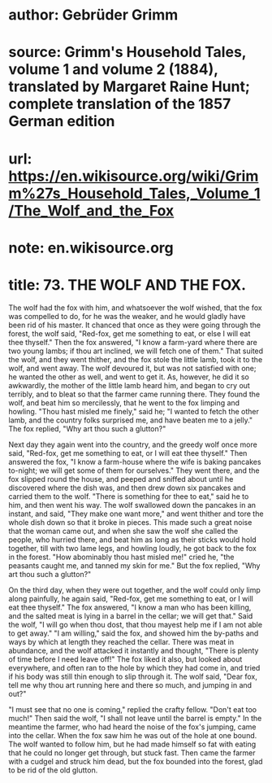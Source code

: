 # author: Gebrüder Grimm
# source: Grimm's Household Tales, volume 1 and volume 2 (1884), translated by Margaret Raine Hunt; complete translation of the 1857 German edition
# url: https://en.wikisource.org/wiki/Grimm%27s_Household_Tales,_Volume_1/The_Wolf_and_the_Fox
# note: en.wikisource.org
# title: 73. THE WOLF AND THE FOX. 

The wolf had the fox with him, and whatsoever the wolf wished, that the fox was compelled to do, for he was the weaker, and he would gladly have been rid of his master. It chanced that once as they were going through the forest, the wolf said, "Red-fox, get me something to eat, or else I will eat thee thyself." Then the fox answered, "I know a farm-yard where there are two young lambs; if thou art inclined, we will fetch one of them." That suited the wolf, and they went thither, and the fox stole the little lamb, took it to the wolf, and went away. The wolf devoured it, but was not satisfied with one; he wanted the other as well, and went to get it. As, however, he did it so awkwardly, the mother of the little lamb heard him, and began to cry out terribly, and to bleat so that the farmer came running there. They found the wolf, and beat him so mercilessly, that he went to the fox limping and howling. "Thou hast misled me finely," said he; "I wanted to fetch the other lamb, and the country folks surprised me, and have beaten me to a jelly." The fox replied, "Why art thou such a glutton?" 

Next day they again went into the country, and the greedy wolf once more said, "Red-fox, get me something ​to eat, or I will eat thee thyself." Then answered the fox, "I know a farm-house where the wife is baking pancakes to-night; we will get some of them for ourselves." They went there, and the fox slipped round the house, and peeped and sniffed about until he discovered where the dish was, and then drew down six pancakes and carried them to the wolf. "There is something for thee to eat," said he to him, and then went his way. The wolf swallowed down the pancakes in an instant, and said, "They make one want more," and went thither and tore the whole dish down so that it broke in pieces. This made such a great noise that the woman came out, and when she saw the wolf she called the people, who hurried there, and beat him as long as their sticks would hold together, till with two lame legs, and howling loudly, he got back to the fox in the forest. "How abominably thou hast misled me!" cried he, "the peasants caught me, and tanned my skin for me." But the fox replied, "Why art thou such a glutton?" 

On the third day, when they were out together, and the wolf could only limp along painfully, he again said, "Red-fox, get me something to eat, or I will eat thee thyself." The fox answered, "I know a man who has been killing, and the salted meat is lying in a barrel in the cellar; we will get that." Said the wolf, "I will go when thou dost, that thou mayest help me if I am not able to get away." "I am willing," said the fox, and showed him the by-paths and ways by which at length they reached the cellar. There was meat in abundance, and the wolf attacked it instantly and thought, "There is plenty of time before I need leave off!" The fox liked it also, but looked about everywhere, and often ran to the hole by which they had come in, and tried if his body was still thin enough to slip through it. The wolf said, "Dear fox, tell me why thou art running here and there so much, and jumping in and out?" 

"I must see that no one is coming," replied the crafty fellow. "Don't eat too much!" Then said the wolf, "I shall not leave until the barrel is empty." In the meantime the farmer, who had heard the noise of the fox's jumping, came into the cellar. When the fox saw him he ​was out of the hole at one bound. The wolf wanted to follow him, but he had made himself so fat with eating that he could no longer get through, but stuck fast. Then came the farmer with a cudgel and struck him dead, but the fox bounded into the forest, glad to be rid of the old glutton. 

